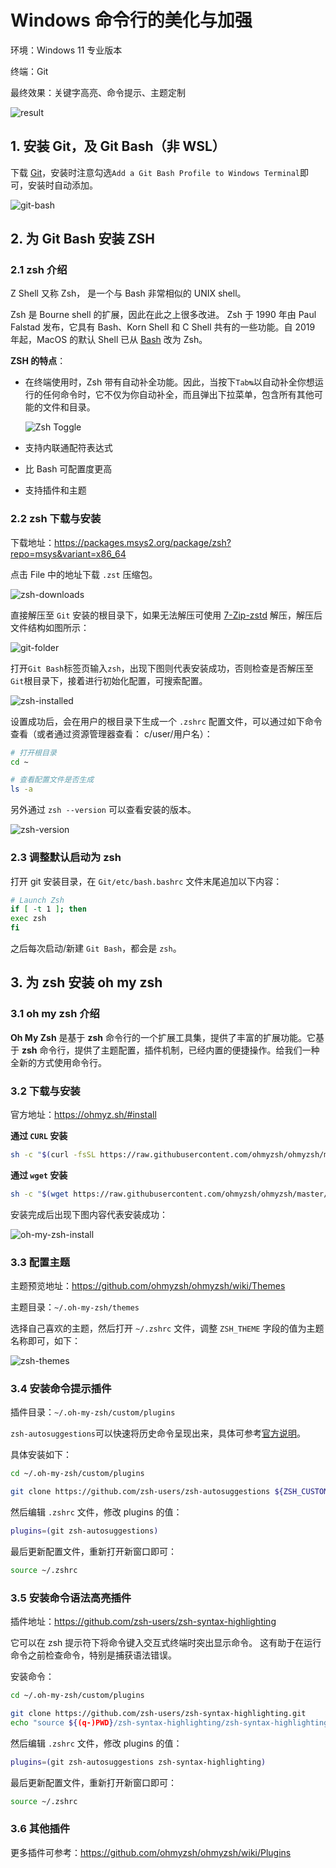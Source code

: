# Windows 命令行的美化与加强

环境：Windows 11 专业版本

终端：Git

最终效果：关键字高亮、命令提示、主题定制

![result](./images/result.png)

## 1. 安装 Git，及 Git Bash（非 WSL）

下载 [Git](https://git-scm.com/download/win)，安装时注意勾选`Add a Git Bash Profile to Windows Terminal`即可，安装时自动添加。

![git-bash](./images/git-bash.png)

## 2. 为 Git Bash 安装 ZSH

### 2.1 zsh 介绍

Z Shell 又称 Zsh， 是一个与 Bash 非常相似的 UNIX shell。

Zsh 是 Bourne shell 的扩展，因此在此之上很多改进。 Zsh 于 1990 年由 Paul Falstad 发布，它具有 Bash、Korn Shell 和 C Shell 共有的一些功能。自 2019 年起，MacOS 的默认 Shell 已从 [Bash](https://zh.wikipedia.org/wiki/Bash) 改为 Zsh。

**ZSH 的特点**：

- 在终端使用时，Zsh 带有自动补全功能。因此，当按下`Tab↹`以自动补全你想运行的任何命令时，它不仅为你自动补全，而且弹出下拉菜单，包含所有其他可能的文件和目录。

  ![Zsh Toggle](./images/auto-complete.gif)

- 支持内联通配符表达式
- 比 Bash 可配置度更高
- 支持插件和主题

### 2.2 zsh 下载与安装

下载地址：https://packages.msys2.org/package/zsh?repo=msys&variant=x86_64

点击 File 中的地址下载 `.zst` 压缩包。

![zsh-downloads](./images/zsh-downloads.png)

直接解压至 `Git` 安装的根目录下，如果无法解压可使用 [7-Zip-zstd](https://link.zhihu.com/?target=https%3A//github.com/mcmilk/7-Zip-zstd/releases) 解压，解压后文件结构如图所示：

![git-folder](./images/git-folder.png)

打开`Git Bash`标签页输入`zsh`，出现下图则代表安装成功，否则检查是否解压至`Git`根目录下，接着进行初始化配置，可搜索配置。

![zsh-installed](./images/zsh-install)

设置成功后，会在用户的根目录下生成一个 `.zshrc` 配置文件，可以通过如下命令查看（或者通过资源管理器查看： c/user/用户名）：

```bash
# 打开根目录
cd ~

# 查看配置文件是否生成
ls -a
```

另外通过 `zsh --version` 可以查看安装的版本。

![zsh-version](./images/zsh-version)

### 2.3 调整默认启动为 zsh

打开 git 安装目录，在 `Git/etc/bash.bashrc` 文件末尾追加以下内容：

```bash
# Launch Zsh
if [ -t 1 ]; then
exec zsh
fi
```

之后每次启动/新建 `Git Bash`，都会是 `zsh`。

## 3. 为 zsh 安装 oh my zsh

### 3.1 oh my zsh 介绍

**Oh My Zsh** 是基于 **zsh** 命令行的一个扩展工具集，提供了丰富的扩展功能。它基于 **zsh** 命令行，提供了主题配置，插件机制，已经内置的便捷操作。给我们一种全新的方式使用命令行。

### 3.2 下载与安装

官方地址：https://ohmyz.sh/#install

**通过 `CURL` 安装**

```bash
sh -c "$(curl -fsSL https://raw.githubusercontent.com/ohmyzsh/ohmyzsh/master/tools/install.sh)"
```

**通过 `wget` 安装**

```bash
sh -c "$(wget https://raw.githubusercontent.com/ohmyzsh/ohmyzsh/master/tools/install.sh -O -)"
```

安装完成后出现下图内容代表安装成功：

![oh-my-zsh-install](./images/oh-my-zsh-install)

### 3.3 配置主题

主题预览地址：https://github.com/ohmyzsh/ohmyzsh/wiki/Themes

主题目录：`~/.oh-my-zsh/themes`

选择自己喜欢的主题，然后打开 `~/.zshrc` 文件，调整 `ZSH_THEME` 字段的值为主题名称即可，如下：

![zsh-themes](./images/zsh-themes.png)

### 3.4 安装命令提示插件

插件目录：`~/.oh-my-zsh/custom/plugins`

`zsh-autosuggestions`可以快速将历史命令呈现出来，具体可参考[官方说明](https://link.zhihu.com/?target=https%3A//github.com/zsh-users/zsh-autosuggestions)。

具体安装如下：

```bash
cd ~/.oh-my-zsh/custom/plugins

git clone https://github.com/zsh-users/zsh-autosuggestions ${ZSH_CUSTOM:-~/.oh-my-zsh/custom}/plugins/zsh-autosuggestions
```

然后编辑 `.zshrc` 文件，修改 plugins 的值：

```bash
plugins=(git zsh-autosuggestions)
```

最后更新配置文件，重新打开新窗口即可：

```bash
source ~/.zshrc
```

### 3.5 安装命令语法高亮插件

插件地址：https://github.com/zsh-users/zsh-syntax-highlighting

它可以在 zsh 提示符下将命令键入交互式终端时突出显示命令。 这有助于在运行命令之前检查命令，特别是捕获语法错误。

安装命令：

```bash
cd ~/.oh-my-zsh/custom/plugins

git clone https://github.com/zsh-users/zsh-syntax-highlighting.git
echo "source ${(q-)PWD}/zsh-syntax-highlighting/zsh-syntax-highlighting.zsh" >> ${ZDOTDIR:-$HOME}/.zshrc
```

然后编辑 `.zshrc` 文件，修改 plugins 的值：

```bash
plugins=(git zsh-autosuggestions zsh-syntax-highlighting)
```

最后更新配置文件，重新打开新窗口即可：

```bash
source ~/.zshrc
```

### 3.6 其他插件

更多插件可参考：https://github.com/ohmyzsh/ohmyzsh/wiki/Plugins
